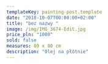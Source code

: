 ```yaml
---
templateKey: painting-post.template
date: "2018-10-07T00:00:00+02:00"
title: "bez nazwy "
image: /img/IMG_3674-Edit.jpg
price_pln: "1000"
sold: false
measures: 80 x 80 cm
description: "Olej na płótnie"
---
```

